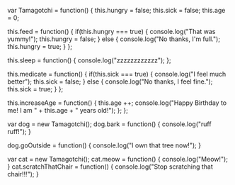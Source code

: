 var Tamagotchi = function() {
  this.hungry = false;
  this.sick = false;
  this.age = 0;

  this.feed = function() {
    if(this.hungry === true) {
      console.log("That was yummy!");
      this.hungry = false;
    }
    else {
      console.log("No thanks, I'm full.");
      this.hungry = true;
    }
  };

  this.sleep = function() {
    console.log("zzzzzzzzzzzz");
  };

  this.medicate = function() {
    if(this.sick === true) {
      console.log("I feel much better");
      this.sick = false;
    }
    else {
      console.log("No thanks, I feel fine.");
      this.sick = true;
    }
  };

  this.increaseAge = function() {
    this.age ++;
    console.log("Happy Birthday to me! I am " + this.age +
    " years old!");
  };
};

var dog = new Tamagotchi();
dog.bark = function() {
  console.log("ruff ruff!");
}

dog.goOutside = function() {
  console.log("I own that tree now!");
}

var cat = new Tamagotchi();
cat.meow = function() {
  console.log("Meow!");
}
cat.scratchThatChair = function() {
  console.log("Stop scratching that chair!!!");
}
